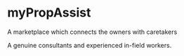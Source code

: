 # myPropAssist
A marketplace which connects the owners with caretakers

A genuine consultants and experienced in-field workers.
